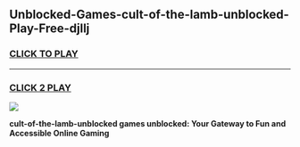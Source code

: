 
## Unblocked-Games-cult-of-the-lamb-unblocked-Play-Free-djllj
<h3>
<a href="https://premium76.site?title=cult-of-the-lamb-unblocked&ref=10A">CLICK TO PLAY</a></h3>
<hr>

<h3>
<a href="https://premium76.site?title=cult-of-the-lamb-unblocked&ref=10A">CLICK 2 PLAY</a>
  
</h3>

<a href="https://premium76.site?title=cult-of-the-lamb-unblocked&ref=10A"><img src="https://clearcache.store/games.png"></a>


**cult-of-the-lamb-unblocked games unblocked: Your Gateway to Fun and Accessible Online Gaming**
